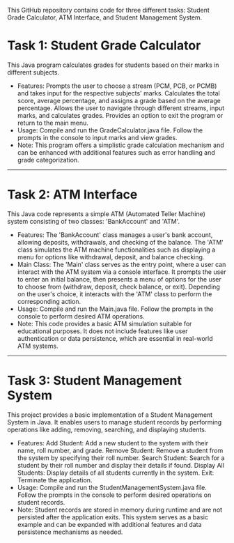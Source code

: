 This GitHub repository contains code for three different tasks: Student Grade Calculator, ATM Interface, and Student Management System.


#  Task 1: Student Grade Calculator
This Java program calculates grades for students based on their marks in different subjects.
-  Features:
Prompts the user to choose a stream (PCM, PCB, or PCMB) and takes input for the respective subjects' marks.
Calculates the total score, average percentage, and assigns a grade based on the average percentage.
Allows the user to navigate through different streams, input marks, and calculates grades.
Provides an option to exit the program or return to the main menu.
-  Usage:
Compile and run the GradeCalculator.java file.
Follow the prompts in the console to input marks and view grades.
-  Note:
This program offers a simplistic grade calculation mechanism and can be enhanced with additional features such as error handling and grade categorization.

--------------------------------------------------------------------------------

#  Task 2: ATM Interface
This Java code represents a simple ATM (Automated Teller Machine) system consisting of two classes: 'BankAccount' and 'ATM'.
-  Features:
The 'BankAccount' class manages a user's bank account, allowing deposits, withdrawals, and checking of the balance.
The 'ATM' class simulates the ATM machine functionalities such as displaying a menu for options like withdrawal, deposit, and balance checking.
-  Main Class:
The 'Main' class serves as the entry point, where a user can interact with the ATM system via a console interface.
It prompts the user to enter an initial balance, then presents a menu of options for the user to choose from (withdraw, deposit, check balance, or exit).
Depending on the user's choice, it interacts with the 'ATM' class to perform the corresponding action.
-  Usage:
Compile and run the Main.java file.
Follow the prompts in the console to perform desired ATM operations.
-  Note:
This code provides a basic ATM simulation suitable for educational purposes.
It does not include features like user authentication or data persistence, which are essential in real-world ATM systems.

--------------------------------------------------------------------------------

#  Task 3: Student Management System
This project provides a basic implementation of a Student Management System in Java. It enables users to manage student records by performing operations like adding, removing, searching, and displaying students.
-  Features:
Add Student: Add a new student to the system with their name, roll number, and grade.
Remove Student: Remove a student from the system by specifying their roll number.
Search Student: Search for a student by their roll number and display their details if found.
Display All Students: Display details of all students currently in the system.
Exit: Terminate the application.
-  Usage:
Compile and run the StudentManagementSystem.java file.
Follow the prompts in the console to perform desired operations on student records.
-  Note:
Student records are stored in memory during runtime and are not persisted after the application exits.
This system serves as a basic example and can be expanded with additional features and data persistence mechanisms as needed.
